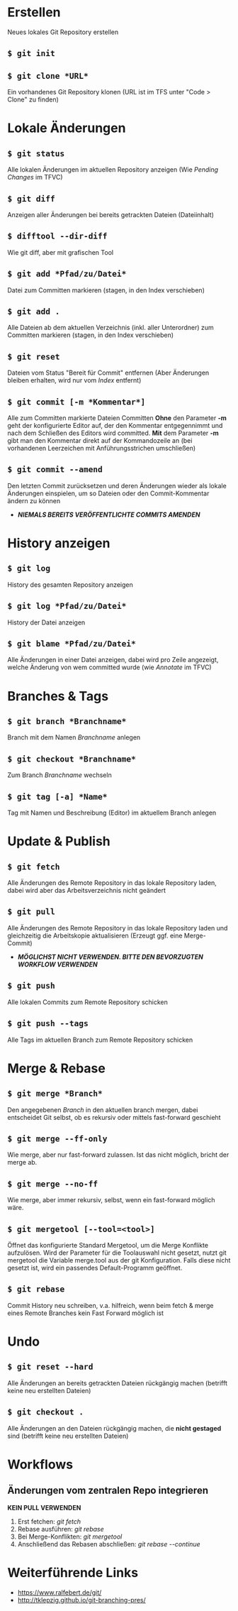 # Erstellen
  Neues lokales Git Repository erstellen
## `$ git init`
  
## `$ git clone *URL*`
  Ein vorhandenes Git Repository klonen (URL ist im TFS unter "Code > Clone" zu finden)  

# Lokale Änderungen

## `$ git status`
  Alle lokalen Änderungen im aktuellen Repository anzeigen (Wie *Pending Changes* im TFVC)

## `$ git diff`
  Anzeigen aller Änderungen bei bereits getrackten Dateien (Dateiinhalt)

## `$ difftool --dir-diff`
  Wie git diff, aber mit grafischen Tool

## `$ git add *Pfad/zu/Datei*`
  Datei zum Committen markieren (stagen, in den Index verschieben)

## `$ git add .`
  Alle Dateien ab dem aktuellen Verzeichnis (inkl. aller Unterordner) zum Committen markieren (stagen, in den Index verschieben)

## `$ git reset`
  Dateien vom Status "Bereit für Commit" entfernen (Aber Änderungen bleiben erhalten, wird nur vom *Index* entfernt)

## `$ git commit [-m *Kommentar*]`
  Alle zum Committen markierte Dateien Committen
  **Ohne** den Parameter **-m** geht der konfigurierte Editor auf, der den Kommentar entgegennimmt und nach dem Schließen des Editors wird committed.
  **Mit** dem Parameter **-m** gibt man den Kommentar direkt auf der Kommandozeile an (bei vorhandenen Leerzeichen mit Anführungsstrichen umschließen)

## `$ git commit --amend`
  Den letzten Commit zurücksetzen und deren Änderungen wieder als lokale Änderungen einspielen, um so Dateien oder den Commit-Kommentar ändern zu können
  * ***NIEMALS BEREITS VERÖFFENTLICHTE COMMITS AMENDEN***

# History anzeigen

## `$ git log`
  History des gesamten Repository anzeigen

## `$ git log *Pfad/zu/Datei*`
  History der Datei anzeigen

## `$ git blame *Pfad/zu/Datei*`
  Alle Änderungen in einer Datei anzeigen, dabei wird pro Zeile angezeigt, welche Änderung von wem committed wurde (wie *Annotate* im TFVC)

# Branches & Tags

## `$ git branch *Branchname*`
  Branch mit dem Namen *Branchname* anlegen

## `$ git checkout *Branchname*`
  Zum Branch *Branchname* wechseln

## `$ git tag [-a] *Name*`
  Tag mit Namen und Beschreibung (Editor) im aktuellem Branch anlegen


# Update & Publish

## `$ git fetch`
  Alle Änderungen des Remote Repository in das lokale Repository laden, dabei wird aber das Arbeitsverzeichnis nicht geändert

## `$ git pull`
  Alle Änderungen des Remote Repository in das lokale Repository laden und gleichzeitig die Arbeitskopie aktualisieren (Erzeugt ggf. eine Merge-Commit)
* ***MÖGLICHST NICHT VERWENDEN. BITTE DEN BEVORZUGTEN WORKFLOW VERWENDEN***

## `$ git push`
  Alle lokalen Commits zum Remote Repository schicken

## `$ git push --tags`
  Alle Tags im aktuellen Branch zum Remote Repository schicken

# Merge & Rebase

## `$ git merge *Branch*`
  Den angegebenen *Branch* in den aktuellen branch mergen, dabei entscheidet Git selbst, ob es rekursiv oder mittels fast-forward geschieht

## `$ git merge --ff-only`
  Wie merge, aber nur fast-forward zulassen. Ist das nicht möglich, bricht der merge ab.

## `$ git merge --no-ff`
  Wie merge, aber immer rekursiv, selbst, wenn ein fast-forward möglich wäre.

## `$ git mergetool [--tool=<tool>]`
  Öffnet das konfigurierte Standard Mergetool, um die Merge Konflikte aufzulösen.
  Wird der Parameter für die Toolauswahl nicht gesetzt, nutzt git mergetool die Variable merge.tool aus der git Konfiguration. Falls    diese nicht gesetzt ist, wird ein passendes Default-Programm geöffnet.

## `$ git rebase`
  Commit History neu schreiben, v.a. hilfreich, wenn beim fetch & merge eines Remote Branches kein Fast Forward möglich ist

# Undo

## `$ git reset --hard`
  Alle Änderungen an bereits getrackten Dateien rückgängig machen (betrifft keine neu erstellten Dateien)

## `$ git checkout .`
  Alle Änderungen an den Dateien rückgängig machen, die **nicht gestaged** sind (betrifft keine neu erstellten Dateien)

# Workflows

##  Änderungen vom zentralen Repo integrieren

**KEIN PULL VERWENDEN**  
1. Erst fetchen: *git fetch*  
2. Rebase ausführen: *git rebase*  
3. Bei Merge-Konflikten: *git mergetool*  
4. Anschließend das Rebasen abschließen: *git rebase --continue*  

# Weiterführende Links

- https://www.ralfebert.de/git/
- http://tklepzig.github.io/git-branching-pres/
